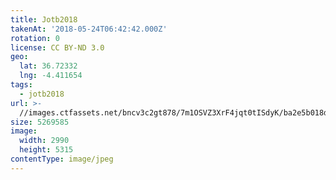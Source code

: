 ```yaml
---
title: Jotb2018
takenAt: '2018-05-24T06:42:42.000Z'
rotation: 0
license: CC BY-ND 3.0
geo:
  lat: 36.72332
  lng: -4.411654
tags:
  - jotb2018
url: >-
  //images.ctfassets.net/bncv3c2gt878/7m1OSVZ3XrF4jqt0tISdyK/ba2e5b018db9db30f54903f21be84ba6/jotb2018_41617934115_o
size: 5269585
image:
  width: 2990
  height: 5315
contentType: image/jpeg
---
```



